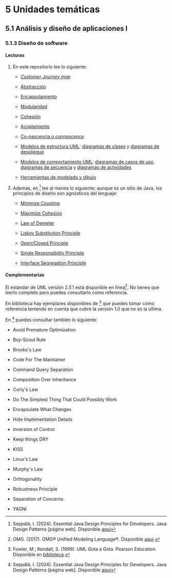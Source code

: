 # 5 Unidades temáticas

## 5.1 Análisis y diseño de aplicaciones I

### 5.1.3 Diseño de software

#### Lecturas

1. En este repositorio lee lo siguiente:

    * [*Customer Journey
      map*](/2_Tecnicas_y_herramientas/2_01_.Relevamiento//2_01_05_Customer_journey_map.md)

    * [Abstracción](/4_Conceptos/4_Abstraccion.md)

    * [Encapsulamiento](/4_Conceptos/4_Encapsulamiento.md)

    * [Modularidad](/4_Conceptos/4_Modularidad.md)

    * [Cohesión](/4_Conceptos/4_Cohesion.md)

    * [Acoplamiento](/4_Conceptos/4_Acoplamiento.md)

    * [Co-nascencia o *connascence*](/4_Conceptos/4_Connascence.md)

    * [Modelos de estructura UML](/2_Tecnicas_y_herramientas/2_03_.Modelos_de_estructura/2_03_.Modelos_de_estructura.md):
      [diagramas de
      clases](/2_Tecnicas_y_herramientas/2_03_.Modelos_de_estructura/2_03_01_Diagramas_de_clases_UML.md)
      y [diagramas de
      despliegue](/2_Tecnicas_y_herramientas/2_03_.Modelos_de_estructura/2_03_04_Diagramas_de_despliegue_UML.md)

    * [Modelos de comportamiento
      UML](/2_Tecnicas_y_herramientas/2_04_.Modelos_de_comportamiento/2_04_.Modelos_de_comportamiento.md):
      [diagramas de casos de
      uso](/2_Tecnicas_y_herramientas/2_04_.Modelos_de_comportamiento/2_04_02_Diagramas_de_casos_de_uso_UML.md),
      [diagramas de
      secuencia](/2_Tecnicas_y_herramientas/2_04_.Modelos_de_comportamiento/2_04_03_Diagramas_de_secuencia_UML.md)
      y [diagramas de
      actividades](/2_Tecnicas_y_herramientas/2_04_.Modelos_de_comportamiento/2_04_01_Diagramas_de_actividades_UML.md)

    * [Herramientas de modelado y
      dibujo](/2_Tecnicas_y_herramientas/2_11_.Herramientas_modelado_y_dibujo/2_11_Herramientas_modelado_y_dibujo.md)

2. Además, en [^1] lee al menos lo siguiente; aunque es un sitio de Java, los
   principios de diseño son agnósticos del lenguaje:

    * [Minimize
      Coupling](https://java-design-patterns.com/principles/#minimise-coupling)

    * [Maximize
      Cohesion](https://java-design-patterns.com/principles/#maximise-cohesion)

    * [Law of Demeter](https://java-design-patterns.com/principles/#law-of-demeter)

    * [Liskov Substitution
      Principle](https://java-design-patterns.com/principles/#liskov-substitution-principle)

    * [Open/Closed
      Principle](https://java-design-patterns.com/principles/#open-closed-principle)

    * [Single Responsibility
      Principle](https://java-design-patterns.com/principles/#single-responsibility-principle)

    * [Interface Segregation
      Principle](https://java-design-patterns.com/principles/#interface-segregation-principle)

[^1]: Seppälä, I. (2024). Essential Java Design Principles for Developers. Java
    Design Patterns [página web]. Disponible
    [aquí](https://java-design-patterns.com/principles/)

#### Complementarias

El estándar de UML versión 2.5.1 está disponible en línea[^2]. No tienes que
leerlo completo pero puedes consultarlo como referencia.

[^2]: OMG. (2017). OMG® Unified Modeling Language®. Disponible
    [aquí](https://www.omg.org/spec/UML/2.5.1/PDF).

En biblioteca hay ejemplares disponibles de [^3] que puedes tomar como
referencia teniendo en cuenta que cubre la versión 1.0 que no es la última.

<!-- TODO; Revisar referencias a UML Gota a Gota -->
[^3]: Fowler, M.; Kendall, S. (1999). UML Gota a Gota. Pearson Education.
    Disponible en
    [biblioteca](https://catalogo.ucu.edu.uy/cgi-bin/koha/opac-detail.pl?biblionumber=4511).

En [^1] puedes consultar también lo siguiente:

* Avoid Premature Optimization

* Boy-Scout Rule

* Brooks's Law

* Code For The Maintainer

* Command Query Separation

* Composition Over Inheritance

* Curly's Law

* Do The Simplest Thing That Could Possibly Work

* Encapsulate What Changes

* Hide Implementation Details

* Inversion of Control

* Keep things DRY

* KISS

* Linus's Law

* Murphy's Law

* Orthogonality

* Robustness Principle

* Separation of Concerns

* YAGNI
